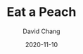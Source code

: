 ---
title: "Eat a Peach"
book: eat-a-peach
author: David Chang
kindle: false
date: 2020-11-10
tags: posts
bookshop_id: 9781524759230
---